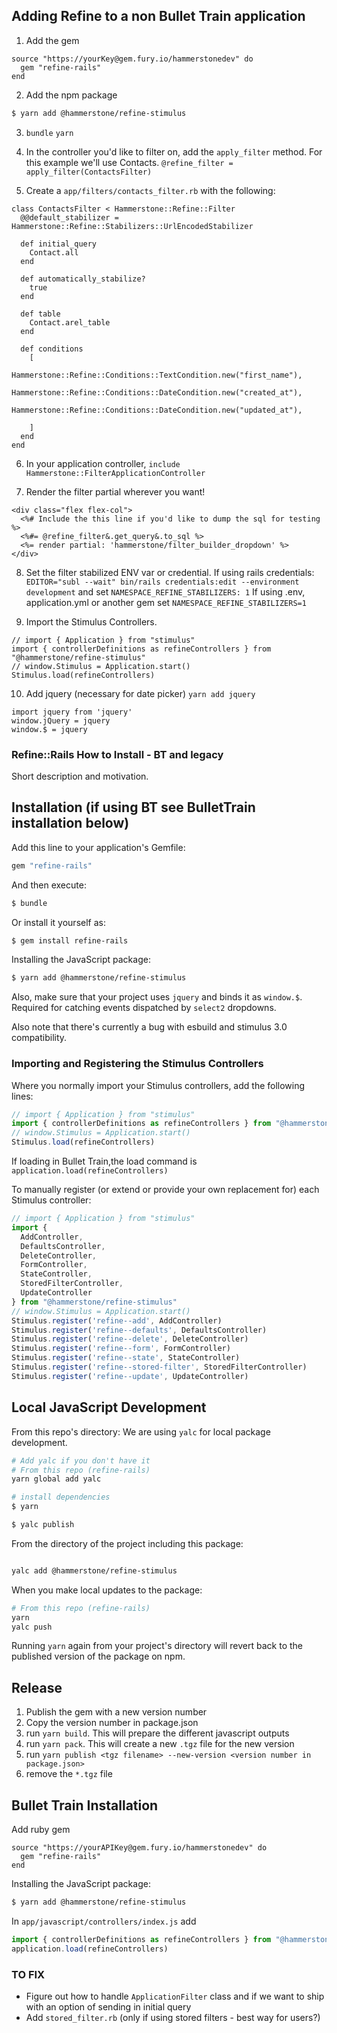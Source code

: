 ## Adding Refine to a non Bullet Train application 
1. Add the gem
 
```
source "https://yourKey@gem.fury.io/hammerstonedev" do
  gem "refine-rails"
end
```

2. Add the npm package

```bash
$ yarn add @hammerstone/refine-stimulus
```

3. `bundle` `yarn`

4. In the controller you'd like to filter on, add the `apply_filter` method. For this example we'll use Contacts. 
`@refine_filter = apply_filter(ContactsFilter)`

5. Create a `app/filters/contacts_filter.rb` with the following: 

```
class ContactsFilter < Hammerstone::Refine::Filter
  @@default_stabilizer = Hammerstone::Refine::Stabilizers::UrlEncodedStabilizer

  def initial_query
    Contact.all
  end

  def automatically_stabilize?
    true
  end

  def table
    Contact.arel_table
  end

  def conditions
    [
      Hammerstone::Refine::Conditions::TextCondition.new("first_name"),
      Hammerstone::Refine::Conditions::DateCondition.new("created_at"),
      Hammerstone::Refine::Conditions::DateCondition.new("updated_at"),

    ]
  end
end
```

6. In your application controller, `include Hammerstone::FilterApplicationController`

7. Render the filter partial wherever you want! 

```
<div class="flex flex-col">
  <%# Include the this line if you'd like to dump the sql for testing %>
  <%#= @refine_filter&.get_query&.to_sql %>
  <%= render partial: 'hammerstone/filter_builder_dropdown' %>
</div>
```

8. Set the filter stabilized ENV var or credential. If using rails credentials: 
`EDITOR="subl --wait" bin/rails credentials:edit --environment development` and set `NAMESPACE_REFINE_STABILIZERS: 1`
If using .env, application.yml or another gem set `NAMESPACE_REFINE_STABILIZERS=1`

9.  Import the Stimulus Controllers. 

```
// import { Application } from "stimulus"
import { controllerDefinitions as refineControllers } from "@hammerstone/refine-stimulus"
// window.Stimulus = Application.start()
Stimulus.load(refineControllers)
```

10. Add jquery (necessary for date picker)
`yarn add jquery`

```
import jquery from 'jquery'
window.jQuery = jquery
window.$ = jquery
```

### Refine::Rails How to Install - BT and legacy 
Short description and motivation.


## Installation (if using BT see BulletTrain installation below) 
Add this line to your application's Gemfile:

```ruby
gem "refine-rails"
```

And then execute:
```bash
$ bundle
```

Or install it yourself as:
```bash
$ gem install refine-rails
```

Installing the JavaScript package:

```bash
$ yarn add @hammerstone/refine-stimulus
```

Also, make sure that your project uses `jquery` and binds it as `window.$`. Required for catching events dispatched by `select2` dropdowns.

Also note that there's currently a bug with esbuild and stimulus 3.0 compatibility.

### Importing and Registering the Stimulus Controllers

Where you normally import your Stimulus controllers, add the following lines:

```js
// import { Application } from "stimulus"
import { controllerDefinitions as refineControllers } from "@hammerstone/refine-stimulus"
// window.Stimulus = Application.start()
Stimulus.load(refineControllers)
```

If loading in Bullet Train,the load command is 
`application.load(refineControllers)`

To manually register (or extend or provide your own replacement for) each Stimulus controller:

```js
// import { Application } from "stimulus"
import {
  AddController,
  DefaultsController,
  DeleteController,
  FormController,
  StateController,
  StoredFilterController,
  UpdateController
} from "@hammerstone/refine-stimulus"
// window.Stimulus = Application.start()
Stimulus.register('refine--add', AddController)
Stimulus.register('refine--defaults', DefaultsController)
Stimulus.register('refine--delete', DeleteController)
Stimulus.register('refine--form', FormController)
Stimulus.register('refine--state', StateController)
Stimulus.register('refine--stored-filter', StoredFilterController)
Stimulus.register('refine--update', UpdateController)
```


## Local JavaScript Development

From this repo's directory:
We are using `yalc` for local package development.

```bash
# Add yalc if you don't have it 
# From this repo (refine-rails)
yarn global add yalc

# install dependencies
$ yarn

$ yalc publish

```

From the directory of the project including this package:

```bash

yalc add @hammerstone/refine-stimulus
```

When you make local updates to the package: 

```bash 
# From this repo (refine-rails)
yarn 
yalc push
```

Running `yarn` again from your project's directory will revert back to the published version of the package on npm.


## Release

1. Publish the gem with a new version number
2. Copy the version number in package.json
3. run `yarn build`. This will prepare the different javascript outputs
4. run `yarn pack`. This will create a new `.tgz` file for the new version
5. run `yarn publish <tgz filename> --new-version <version number in package.json>`
6. remove the `*.tgz` file


## Bullet Train Installation
Add ruby gem 
```
source "https://yourAPIKey@gem.fury.io/hammerstonedev" do
  gem "refine-rails"
end
```

Installing the JavaScript package:

```bash
$ yarn add @hammerstone/refine-stimulus
```

In `app/javascript/controllers/index.js` add

```js
import { controllerDefinitions as refineControllers } from "@hammerstone/refine-stimulus"
application.load(refineControllers)
```

### TO FIX 
- Figure out how to handle `ApplicationFilter` class and if we want to ship with an option of sending in initial query 
- Add `stored_filter.rb` (only if using stored filters - best way for users?) 
 
